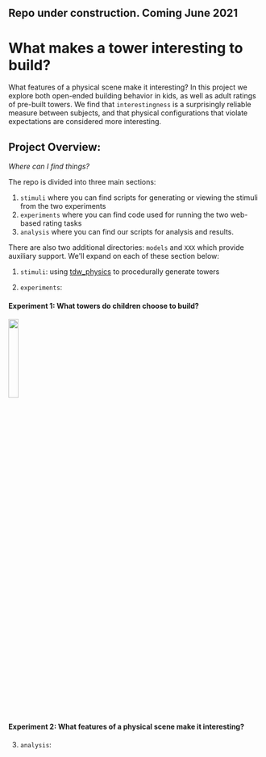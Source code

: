 ## Repo under construction. Coming June 2021

# What makes a tower interesting to build?
What features of a physical scene make it interesting? In this project we explore both open-ended building behavior in kids, as well as adult ratings of pre-built towers. We find that ``interestingness`` is a surprisingly reliable measure between subjects, and that physical configurations that violate expectations are considered more interesting.

## Project Overview:
_Where can I find things?_

The repo is divided into three main sections: 
1. `stimuli` where you can find scripts for generating or viewing the stimuli from the two experiments
2. `experiments` where you can find code used for running the two web-based rating tasks
3. `analysis` where you can find our scripts for analysis and results.

There are also two additional directories: `models` and `XXX` which provide auxiliary support. 
We'll expand on each of these section below:

1. `stimuli`: using [tdw_physics](https://github.com/cogtoolslab/tdw_physics) to procedurally generate towers

2. `experiments`:
#### Experiment 1: What towers do children choose to build?
<img src="https://github.com/cogtoolslab/curiotower_CogSci2021/blob/master/stimuli/cooltower_example.jpeg" width="20%" height="20%">

#### Experiment 2: What features of a physical scene make it interesting?

3. `analysis`:

